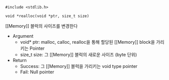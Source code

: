 ```
#include <stdlib.h>

void *realloc(void *ptr, size_t size)
```

[[Memory]] 블럭의 사이즈를 변경한다
- Argument
	- void* ptr: malloc, calloc, realloc을 통해 할당된 [[Memory]] block을 가리키는 Pointer
	- size_t size: 그 [[Memory]] 블럭의 새로운 사이즈 (byte 단위)
- Return
	- Success: 그 [[Memory]] 블럭을 가리키는 void type pointer
	- Fail: Null pointer